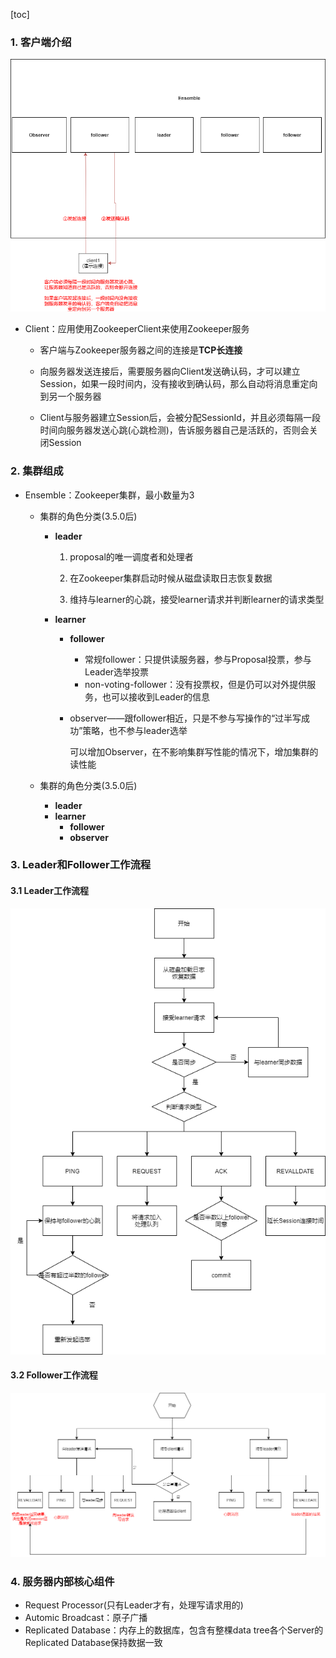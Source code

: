 [toc]



### 1. 客户端介绍

![1](../p/1.png)

* Client：应用使用ZookeeperClient来使用Zookeeper服务

  * 客户端与Zookeeper服务器之间的连接是**TCP长连接**

  * 向服务器发送连接后，需要服务器向Client发送确认码，才可以建立Session，如果一段时间内，没有接收到确认码，那么自动将消息重定向到另一个服务器
  * Client与服务器建立Session后，会被分配SessionId，并且必须每隔一段时间向服务器发送心跳(心跳检测)，告诉服务器自己是活跃的，否则会关闭Session





### 2. 集群组成

* Ensemble：Zookeeper集群，最小数量为3
  * 集群的角色分类(3.5.0后)
    * **leader**
    
      1. proposal的唯一调度者和处理者
    
      2. 在Zookeeper集群启动时候从磁盘读取日志恢复数据
      3. 维持与learner的心跳，接受learner请求并判断learner的请求类型
    
    * **learner**
    
      * **follower**
    
        * 常规follower：只提供读服务器，参与Proposal投票，参与Leader选举投票
        * non-voting-follower：没有投票权，但是仍可以对外提供服务，也可以接收到Leader的信息
    
      * observer——跟follower相近，只是不参与写操作的“过半写成功”策略，也不参与leader选举
    
        可以增加Observer，在不影响集群写性能的情况下，增加集群的读性能
    
  * 集群的角色分类(3.5.0后)
  
    * **leader**
    * **learner**
      * **follower**
      * **observer**

### 3. Leader和Follower工作流程

#### 3.1 Leader工作流程

![leader工作流程](../p/leader工作流程.png)



#### 3.2 Follower工作流程

![follower工作流程](../p/follower工作流程.png)



### 4. 服务器内部核心组件

* Request Processor(只有Leader才有，处理写请求用的)
* Automic Broadcast：原子广播
* Replicated Database：内存上的数据库，包含有整棵data tree各个Server的Replicated Database保持数据一致

